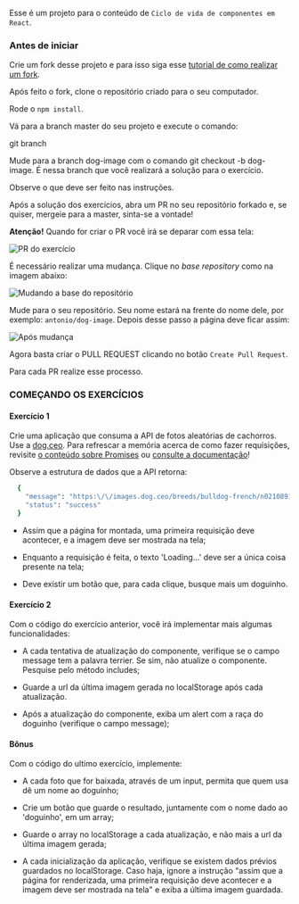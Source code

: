 Esse é um projeto para o conteúdo de `Ciclo de vida de componentes em React`.

### Antes de iniciar

Crie um fork desse projeto e para isso siga esse [tutorial de como realizar um fork](https://guides.github.com/activities/forking/).

Após feito o fork, clone o repositório criado para o seu computador.

Rode o `npm install`.

Vá para a branch master do seu projeto e execute o comando:

git branch

Mude para a branch dog-image com o comando git checkout -b dog-image. É nessa branch que você realizará a solução para o exercício.

Observe o que deve ser feito nas instruções.

Após a solução dos exercícios, abra um PR no seu repositório forkado e, se quiser, mergeie para a master, sinta-se a vontade!

**Atenção!** Quando for criar o PR você irá se deparar com essa tela:

![PR do exercício](images/example-pr.png)

É necessário realizar uma mudança. Clique no *base repository* como na imagem abaixo:

![Mudando a base do repositório](images/change-base.png)

Mude para o seu repositório. Seu nome estará na frente do nome dele, por exemplo: `antonio/dog-image`. Depois desse passo a página deve ficar assim:

![Após mudança](images/after-change.png)

Agora basta criar o PULL REQUEST clicando no botão `Create Pull Request`.

Para cada PR realize esse processo.

### COMEÇANDO OS EXERCÍCIOS

#### Exercício 1

Crie uma aplicação que consuma a API de fotos aleatórias de cachorros. Use a [dog.ceo](https://dog.ceo/dog-api/). Para refrescar a memória acerca de como fazer requisições, revisite [o conteúdo sobre Promises](https://app.betrybe.com/course/fundamentals/js-asynchronous/promises) ou [consulte a documentação](https://developer.mozilla.org/pt-BR/docs/Web/API/Fetch_API/Using_Fetch)!

Observe a estrutura de dados que a API retorna:

```bash 
  {
    "message": "https:\/\/images.dog.ceo/breeds/bulldog-french/n02108915_5306.jpg",
    "status": "success"
  }
```
  -  Assim que a página for montada, uma primeira requisição deve acontecer, e a imagem deve ser mostrada na tela;

  -  Enquanto a requisição é feita, o texto 'Loading...' deve ser a única coisa presente na tela;

  -  Deve existir um botão que, para cada clique, busque mais um doguinho.


#### Exercício 2

Com o código do exercício anterior, você irá implementar mais algumas funcionalidades:

-  A cada tentativa de atualização do componente, verifique se o campo message tem a palavra terrier. Se sim, não atualize o componente. Pesquise pelo método includes;

-  Guarde a url da última imagem gerada no localStorage após cada atualização.

-  Após a atualização do componente, exiba um alert com a raça do doguinho (verifique o campo message);

#### Bônus

Com o código do ultimo exercício, implemente:

-  A cada foto que for baixada, através de um input, permita que quem usa dê um nome ao doguinho;

-  Crie um botão que guarde o resultado, juntamente com o nome dado ao 'doguinho', em um array;

-  Guarde o array no localStorage a cada atualização, e não mais a url da última imagem gerada;

-  A cada inicialização da aplicação, verifique se existem dados prévios guardados no localStorage. Caso haja, ignore a instrução "assim que a página for renderizada, uma primeira requisição deve acontecer e a imagem deve ser mostrada na tela" e exiba a última imagem guardada.